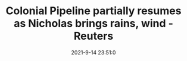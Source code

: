 ---
"title": "Colonial Pipeline partially resumes as Nicholas brings rains, wind - Reuters"
"date": "2021-9-14 23:51:0"
"feed_name": "GOOGLENEWSDRILLING"
"feed_website": "https://news.google.com/search?q=drilling%2Bincident&hl=en-US&gl=US&ceid=US:en"
"feed_rss": "https://news.google.com/rss/search?q=drilling%2Bincident&hl=en-US&gl=US&ceid=US:en"
"link": "https://www.reuters.com/business/energy/texas-refineries-steady-during-storm-power-outages-increase-2021-09-14/"
"file": "_posts/2021-1-1-5f07881da925030e5ac9fbb096850508563e183f.md"
"accident": "0"
"drilling": "1"
"dead": "0"
"injured": "0"
---